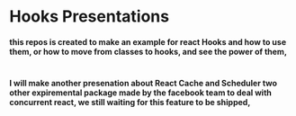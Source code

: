 # Hooks Presentations

#### this repos is created to make an example for react Hooks and how to use them, or how to move from classes to hooks, and see the power of them,

#
#### I will make another presenation about React Cache and Scheduler two other expiremental package made by the facebook team to deal with concurrent react, we still waiting for this feature to be shipped, 
